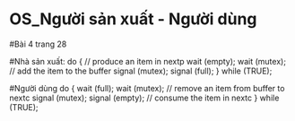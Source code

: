 # OS_Người sản xuất - Người dùng
#Bài 4 trang 28


#Nhà sản xuất:
do {
// produce an item in nextp
 wait (empty);
 wait (mutex);
 // add the item to the buffer
 signal (mutex);
 signal (full);
 } while (TRUE); 
 
 
 
 #Người dùng
 do {
 wait (full);
 wait (mutex);
 // remove an item from buffer to nextc
 signal (mutex);
 signal (empty);
 // consume the item in nextc
 } while (TRUE); 
